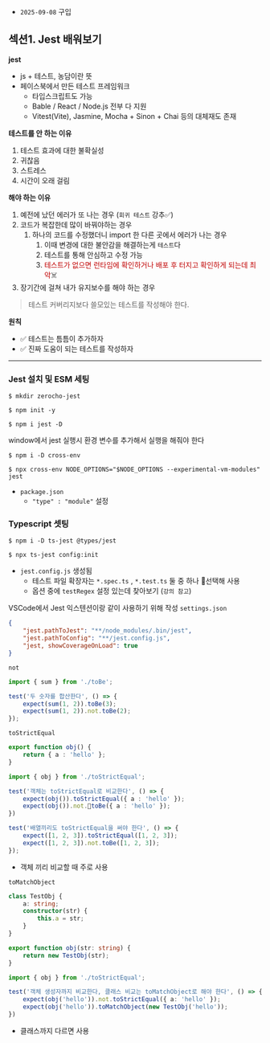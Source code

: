 - `2025-09-08` 구입

## 섹션1. Jest 배워보기

**jest** 
- js + 테스트, 농담이란 뜻
- 페이스북에서 만든 테스트 프레임워크
	- 타입스크립트도 가능
	- Bable / React / Node.js 전부 다 지원
	- Vitest(Vite), Jasmine, Mocha + Sinon + Chai 등의 대체재도 존재

**테스트를 안 하는 이유**
1. 테스트 효과에 대한 불확실성 
2. 귀찮음
3. 스트레스
4. 시간이 오래 걸림

**해야 하는 이유** 
1. 예전에 났던 에러가 또 나는 경우 (`회귀 테스트` 강추✅)
2. 코드가 복잡한데 많이 바꿔야하는 경우
	1. 하나의 코드를 수정했더니 import 한 다른 곳에서 에러가 나는 경우
		1. 이때 변경에 대한 불안감을 해결하는게 `테스트`다
		2. 테스트를 통해 안심하고 수정 가능
		3. <font color="#c00000">테스트가 없으면 런타임에 확인하거나 배포 후 터지고 확인하게 되는데 최악</font>☠️
3. 장기간에 걸쳐 내가 유지보수를 해야 하는 경우 

> 테스트 커버리지보다 쓸모있는 테스트를 작성해야 한다.

**원칙**
- ✅ 테스트는 틈틈이 추가하자 
- ✅ 진짜 도움이 되는 테스트를 작성하자

---

### Jest 설치 및 ESM 세팅

```shell
$ mkdir zerocho-jest

$ npm init -y

$ npm i jest -D
```

window에서 jest 실행시 환경 변수를 추가해서 실행을 해줘야 한다
```shell
$ npm i -D cross-env

$ npx cross-env NODE_OPTIONS="$NODE_OPTIONS --experimental-vm-modules" jest
```
- `package.json`
	- `"type" : "module"` 설정

### Typescript 셋팅

```shell
$ npm i -D ts-jest @types/jest

$ npx ts-jest config:init

```
- `jest.config.js` 생성됨
	- 테스트 파일 확장자는 `*.spec.ts` , `*.test.ts` 둘 중 하나 선택해 사용
	- 옵션 중에 `testRegex` 설정 있는데 찾아보기 (`강의 참고`)


VSCode에서 Jest 익스텐션이랑 같이 사용하기 위해 작성
`settings.json`
```json
{
	"jest.pathToJest": "**/node_modules/.bin/jest",
	"jest.pathToConfig": "**/jest.config.js",
	"jest, showCoverageOnLoad": true
}
```


`not`
```typescript 
import { sum } from './toBe';

test('두 숫자를 합산한다', () => {
	expect(sum(1, 2)).toBe(3);
	expect(sum(1, 2)).not.toBe(2);
});

```

`toStrictEqual`
```typescript 
export function obj() {
	return { a : 'hello' };
}
```


```typescript 
import { obj } from './toStrictEqual';

test('객체는 toStrictEqual로 비교한다', () => {
	expect(obj()).toStrictEqual({ a : 'hello' });
	expect(obj()).not.toBe({ a : 'hello' });
})

test('배열끼리도 toStrictEqual을 써야 한다', () => {
	expect([1, 2, 3]).toStrictEqual([1, 2, 3]);
	expect([1, 2, 3]).not.toBe([1, 2, 3]);
});

```
- 객체 끼리 비교할 때 주로 사용

`toMatchObject`
```typescript 
class TestObj {
	a: string;
	constructor(str) {
		this.a = str;
	}
}

export function obj(str: string) {
	return new TestObj(str);
}
```

```typescript 
import { obj } from './toStrictEqual';

test('객체 생성자까지 비교한다, 클래스 비교는 toMatchObject로 해야 한다', () => {
	expect(obj('hello')).not.toStrictEqual({ a: 'hello' });
	expect(obj('hello')).toMatchObject(new TestObj('hello'));
})

```
- 클래스까지 다르면 사용